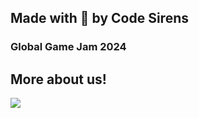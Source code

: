 ## Made with 💙 by Code Sirens

### Global Game Jam 2024

## More about us!
<div> 
  <a href="https://www.instagram.com/codesiren_studios/" target="_blank"><img src="https://img.shields.io/badge/Instagram-%23E4405F.svg?style=for-the-badge&logo=Instagram&logoColor=white" target="_blank"></a>  
</div>
